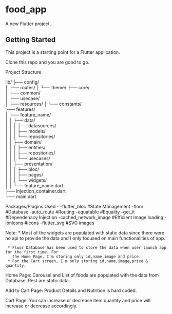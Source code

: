 # food_app

A new Flutter project.

## Getting Started

This project is a starting point for a Flutter application.

Clone this repo and you are good to go.

Project Structure 

lib/
├── config/                       
│   ├── routes/
│   └── theme/
├── core/                      
│   ├── common/                
│   ├── usecase/  
│   ├── resources/
│   └── constants/                 
├── features/                  
│   ├── feature_name/          
│   │   ├── data/               
│   │   │   ├── datasources/   
│   │   │   ├── models/        
│   │   │   └── repositories/   
│   │   ├── domain/            
│   │   │   ├── entities/      
│   │   │   ├── repositories/  
│   │   │   └── usecases/       
│   │   ├── presentation/       
│   │   │   ├── bloc/           
│   │   │   ├── pages/           
│   │   │   └── widgets/     
│   │   └── feature_name.dart   
├── injection_container.dart   
└── main.dart  

Packages/Plugins Used -
  -flutter_bloc           #State Management
  -floor                  #Database
  -auto_route             #Routing
  -equatable              #Equality
  -get_it                 #Dependenacy Injection
  -cached_network_image   #Efficient Image loading
  -ionicons               #Icons
  -flutter_svg            #SVG images


Note: 
     * Most of the widgets are populated with static data since there were no api to provide the data 
       and I only focused on main functionalities of app.

     * Floor Database has been used to store the data when user launch app for the first time. For 
       the Home Page, I'm storing only id,name,image and price.
     * For the Cart screen, I'm only storing id,name,image,price & quantity.


Home Page: Carousel and List of foods are populated with the data from Database. Rest are static data.

Add to Cart Page: Product Details and Nutrition is hard coded.

Cart Page: You can increase or decrease item quantity and price will increase or decrease accordingly.




